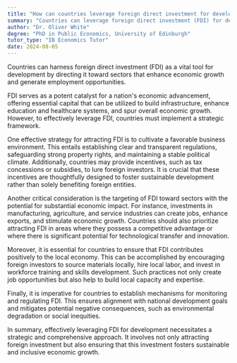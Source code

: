 ```yaml
---
title: "How can countries leverage foreign direct investment for development?"
summary: "Countries can leverage foreign direct investment (FDI) for development by attracting it to sectors that boost economic growth and create jobs."
author: "Dr. Oliver White"
degree: "PhD in Public Economics, University of Edinburgh"
tutor_type: "IB Economics Tutor"
date: 2024-08-05
---
```


Countries can harness foreign direct investment (FDI) as a vital tool for development by directing it toward sectors that enhance economic growth and generate employment opportunities.

FDI serves as a potent catalyst for a nation's economic advancement, offering essential capital that can be utilized to build infrastructure, enhance education and healthcare systems, and spur overall economic growth. However, to effectively leverage FDI, countries must implement a strategic framework.

One effective strategy for attracting FDI is to cultivate a favorable business environment. This entails establishing clear and transparent regulations, safeguarding strong property rights, and maintaining a stable political climate. Additionally, countries may provide incentives, such as tax concessions or subsidies, to lure foreign investors. It is crucial that these incentives are thoughtfully designed to foster sustainable development rather than solely benefiting foreign entities.

Another critical consideration is the targeting of FDI toward sectors with the potential for substantial economic impact. For instance, investments in manufacturing, agriculture, and service industries can create jobs, enhance exports, and stimulate economic growth. Countries should also prioritize attracting FDI in areas where they possess a competitive advantage or where there is significant potential for technological transfer and innovation.

Moreover, it is essential for countries to ensure that FDI contributes positively to the local economy. This can be accomplished by encouraging foreign investors to source materials locally, hire local labor, and invest in workforce training and skills development. Such practices not only create job opportunities but also help to build local capacity and expertise.

Finally, it is imperative for countries to establish mechanisms for monitoring and regulating FDI. This ensures alignment with national development goals and mitigates potential negative consequences, such as environmental degradation or social inequities.

In summary, effectively leveraging FDI for development necessitates a strategic and comprehensive approach. It involves not only attracting foreign investment but also ensuring that this investment fosters sustainable and inclusive economic growth.
    